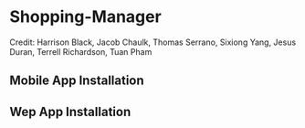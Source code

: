 # Shopping-Manager
Credit: Harrison Black, Jacob Chaulk, Thomas Serrano, Sixiong Yang, Jesus Duran, Terrell Richardson, Tuan Pham

## Mobile App Installation
## Wep App Installation

